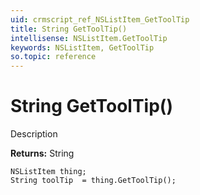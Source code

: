 ```yaml
---
uid: crmscript_ref_NSListItem_GetToolTip
title: String GetToolTip()
intellisense: NSListItem.GetToolTip
keywords: NSListItem, GetToolTip
so.topic: reference
---
```


# String GetToolTip()

Description

**Returns:** String

```crmscript
NSListItem thing;
String toolTip  = thing.GetToolTip();
```


